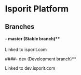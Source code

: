 # Isporit Platform

## Branches
#### - master (Stable branch)**

Linked to isporit.com

####- dev (Development branch)**

Linked to dev.isporit.com
